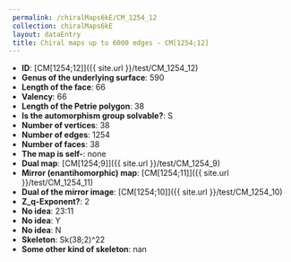 ```yaml
--- 
 permalink: /chiralMaps6kE/CM_1254_12 
 collection: chiralMaps6kE
 layout: dataEntry
 title: Chiral maps up to 6000 edges - CM[1254;12]
---
```


- **ID**: [CM[1254;12]]({{ site.url }}/test/CM_1254_12)
- **Genus of the underlying surface**: 590
- **Length of the face**: 66
- **Valency**: 66
- **Length of the Petrie polygon**: 38
- **Is the automorphism group solvable?**: S
- **Number of vertices**: 38
- **Number of edges**: 1254
- **Number of faces**: 38
- **The map is self-**: none
- **Dual map**: [CM[1254;9]]({{ site.url }}/test/CM_1254_9)
- **Mirror (enantihomorphic) map**: [CM[1254;11]]({{ site.url }}/test/CM_1254_11)
- **Dual of the mirror image**: [CM[1254;10]]({{ site.url }}/test/CM_1254_10)
- **Z_q-Exponent?**: 2
- **No idea**:  23:11
- **No idea**: Y
- **No idea**: N
- **Skeleton**: Sk(38;2)^22
- **Some other kind of skeleton**: nan
